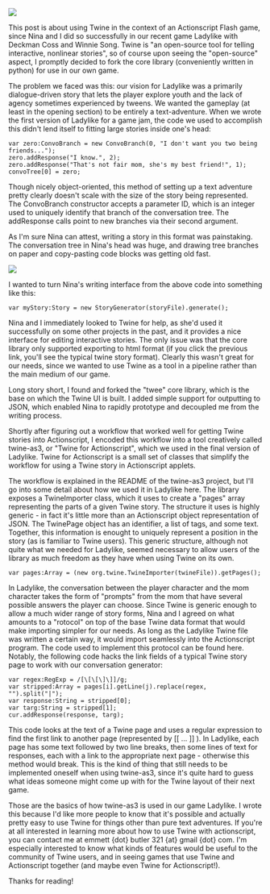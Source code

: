 ![](../media/twine1.jpg)

This post is about using Twine in the context of an Actionscript Flash game, since Nina and I did so successfully in our
recent game Ladylike with Deckman Coss and Winnie Song. Twine is "an open-source tool for telling interactive, nonlinear
stories", so of course upon seeing the "open-source" aspect, I promptly decided to fork the core library (conveniently
written in python) for use in our own game.

The problem we faced was this: our vision for Ladylike was a primarily dialogue-driven story that lets the player
explore youth and the lack of agency sometimes experienced by tweens. We wanted the gameplay (at least in the opening
section) to be entirely a text-adventure. When we wrote the first version of Ladylike for a game jam, the code we used
to accomplish this didn't lend itself to fitting large stories inside one's head:

```
var zero:ConvoBranch = new ConvoBranch(0, "I don't want you two being friends...");
zero.addResponse("I know.", 2);
zero.addResponse("That's not fair mom, she's my best friend!", 1);
convoTree[0] = zero;
```

Though nicely object-oriented, this method of setting up a text adventure pretty clearly doesn't scale with the size of
the story being represented. The ConvoBranch constructor accepts a parameter ID, which is an integer used to uniquely
identify that branch of the conversation tree. The addResponse calls point to new branches via their second argument.

As I'm sure Nina can attest, writing a story in this format was painstaking. The conversation tree in Nina's head was
huge, and drawing tree branches on paper and copy-pasting code blocks was getting old fast.

![](../media/twine2.jpg)

I wanted to turn Nina's writing interface from the above code into something like this:

```
var myStory:Story = new StoryGenerator(storyFile).generate();
```

Nina and I immediately looked to Twine for help, as she'd used it successfully on some other projects in the past, and
it provides a nice interface for editing interactive stories. The only issue was that the core library only supported
exporting to html format (if you click the previous link, you'll see the typical twine story format). Clearly this
wasn't great for our needs, since we wanted to use Twine as a tool in a pipeline rather than the main medium of our
game.

Long story short, I found and forked the "twee" core library, which is the base on which the Twine UI is built. I added
simple support for outputting to JSON, which enabled Nina to rapidly prototype and decoupled me from the writing
process.

Shortly after figuring out a workflow that worked well for getting Twine stories into Actionscript, I encoded this
workflow into a tool creatively called twine-as3, or "Twine for Actionscript", which we used in the final version of
Ladylike. Twine for Actionscript is a small set of classes that simplify the workflow for using a Twine story in
Actionscript applets.

The workflow is explained in the README of the twine-as3 project, but I'll go into some detail about how we used it in
Ladylike here. The library exposes a TwineImporter class, which it uses to create a "pages" array representing the parts
of a given Twine story. The structure it uses is highly generic - in fact it's little more than an Actionscript object
representation of JSON. The TwinePage object has an identifier, a list of tags, and some text. Together, this
information is enought to uniquely represent a position in the story (as is familiar to Twine users). This generic
structure, although not quite what we needed for Ladylike, seemed necessary to allow users of the library as much
freedom as they have when using Twine on its own.

```
var pages:Array = (new org.twine.TwineImporter(twineFile)).getPages();
```

In Ladylike, the conversation between the player character and the mom character takes the form of "prompts" from the
mom that have several possible answers the player can choose. Since Twine is generic enough to allow a much wider range
of story forms, Nina and I agreed on what amounts to a "rotocol" on top of the base Twine data format that would make
importing simpler for our needs. As long as the Ladylike Twine file was written a certain way, it would import
seamlessly into the Actionscript program. The code used to implement this protocol can be found here. Notably, the
following code hacks the link fields of a typical Twine story page to work with our conversation generator:

```
var regex:RegExp = /[\[\[\]\]]/g;
var stripped:Array = pages[i].getLine(j).replace(regex, "").split("|");
var response:String = stripped[0];
var targ:String = stripped[1];
cur.addResponse(response, targ);
```

This code looks at the text of a Twine page and uses a regular expression to find the first link to another page
(represented by [[ ... ]] ). In Ladylike, each page has some text followed by two line breaks, then some lines of text
for responses, each with a link to the appropriate next page - otherwise this method would break. This is the kind of
thing that still needs to be implemented oneself when using twine-as3, since it's quite hard to guess what ideas someone
might come up with for the Twine layout of their next game.

Those are the basics of how twine-as3 is used in our game Ladylike. I wrote this because I'd like more people to know
that it's possible and actually pretty easy to use Twine for things other than pure text adventures. If you're at all
interested in learning more about how to use Twine with actionscript, you can contact me at emmett {dot} butler 321 {at}
gmail {dot} com. I'm especially interested to know what kinds of features would be useful to the community of Twine
users, and in seeing games that use Twine and Actionscript together (and maybe even Twine for Actionscript!).

Thanks for reading!
